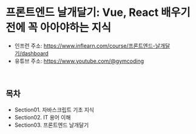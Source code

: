 # 프론트엔드 날개달기: Vue, React 배우기 전에 꼭 아아야하는 지식

 - 인프런 주소: https://www.inflearn.com/course/프론트엔드-날개달기/dashboard
 - 유튜브 주소: https://www.youtube.com/@gymcoding

<br/>

## 목차

 - Section01. 자바스크립트 기초 지식
 - Section02. IT 용어 이해
 - Section03. 프론트엔드 날개달기

